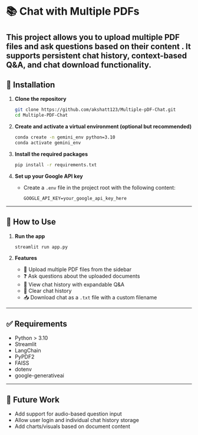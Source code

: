 # 📚 Chat with Multiple PDFs 

This project allows you to upload multiple PDF files and ask questions based on their content . It supports persistent chat history, context-based Q&A, and chat download functionality.
---

## 🚀 Installation

1. **Clone the repository**  
   ```bash
   git clone https://github.com/akshatt123/Multiple-pDF-Chat.git
   cd Multiple-PDF-Chat
   ```

2. **Create and activate a virtual environment (optional but recommended)**  
   ```bash
   conda create -n gemini_env python=3.10
   conda activate gemini_env
   ```

3. **Install the required packages**  
   ```bash
   pip install -r requirements.txt
   ```

4. **Set up your Google API key**  
   - Create a `.env` file in the project root with the following content:
     ```
     GOOGLE_API_KEY=your_google_api_key_here
     ```

---

## 🧠 How to Use

1. **Run the app**
   ```bash
   streamlit run app.py
   ```

2. **Features**
   - 📂 Upload multiple PDF files from the sidebar
   - ❓ Ask questions about the uploaded documents
   - 💬 View chat history with expandable Q&A
   - 🔄 Clear chat history
   - 📥 Download chat as a `.txt` file with a custom filename

---

## ✅ Requirements

- Python > 3.10
- Streamlit
- LangChain
- PyPDF2
- FAISS
- dotenv
- google-generativeai

---

## 🔮 Future Work

- Add support for audio-based question input
- Allow user login and individual chat history storage
- Add charts/visuals based on document content
